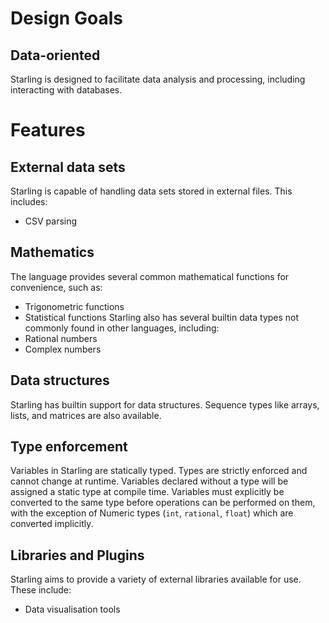 # Design Goals

## Data-oriented
Starling is designed to facilitate data analysis and processing, including interacting with databases.

# Features

## External data sets
Starling is capable of handling data sets stored in external files. This includes:
* CSV parsing

## Mathematics
The language provides several common mathematical functions for convenience, such as:
* Trigonometric functions
* Statistical functions
Starling also has several builtin data types not commonly found in other languages, including:
* Rational numbers
* Complex numbers

## Data structures
Starling has builtin support for data structures.
Sequence types like arrays, lists, and matrices are also available.

## Type enforcement
Variables in Starling are statically typed. Types are strictly enforced and cannot change at runtime. Variables declared without a type will be assigned a static type at compile time.
Variables must explicitly be converted to the same type before operations can be performed on them, with the exception of Numeric types (`int`, `rational`, `float`) which are converted implicitly.

## Libraries and Plugins
Starling aims to provide a variety of external libraries available for use. These include:
* Data visualisation tools
